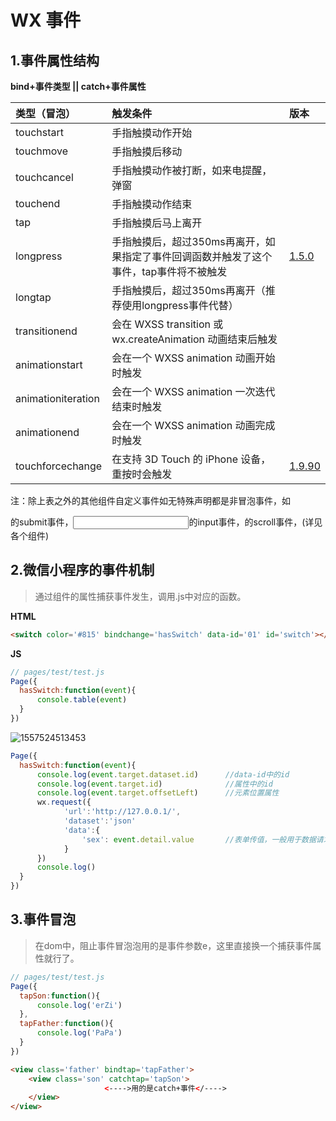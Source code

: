 # WX 事件

## 1.事件属性结构

**bind+事件类型 || catch+事件属性**

| 类型（冒泡）       | 触发条件                                                     | 版本                                                         |
| :----------------- | :----------------------------------------------------------- | :----------------------------------------------------------- |
| touchstart         | 手指触摸动作开始                                             |                                                              |
| touchmove          | 手指触摸后移动                                               |                                                              |
| touchcancel        | 手指触摸动作被打断，如来电提醒，弹窗                         |                                                              |
| touchend           | 手指触摸动作结束                                             |                                                              |
| tap                | 手指触摸后马上离开                                           |                                                              |
| longpress          | 手指触摸后，超过350ms再离开，如果指定了事件回调函数并触发了这个事件，tap事件将不被触发 | [1.5.0](https://developers.weixin.qq.com/miniprogram/dev/framework/compatibility.html) |
| longtap            | 手指触摸后，超过350ms再离开（推荐使用longpress事件代替）     |                                                              |
| transitionend      | 会在 WXSS transition 或 wx.createAnimation 动画结束后触发    |                                                              |
| animationstart     | 会在一个 WXSS animation 动画开始时触发                       |                                                              |
| animationiteration | 会在一个 WXSS animation 一次迭代结束时触发                   |                                                              |
| animationend       | 会在一个 WXSS animation 动画完成时触发                       |                                                              |
| touchforcechange   | 在支持 3D Touch 的 iPhone 设备，重按时会触发                 | [1.9.90](https://developers.weixin.qq.com/miniprogram/dev/framework/compatibility.html) |

注：除上表之外的其他组件自定义事件如无特殊声明都是非冒泡事件，如<form/>的submit事件，<input/>的input事件，<scroll-view/>的scroll事件，(详见各个组件)

## 2.微信小程序的事件机制

> 通过组件的属性捕获事件发生，调用.js中对应的函数。

**HTML**

```html
<switch color='#815' bindchange='hasSwitch' data-id='01' id='switch'></switch>
```

**JS**

```js
// pages/test/test.js
Page({
  hasSwitch:function(event){
      console.table(event)
  }
})
```

![1557524513453](C:\Users\Administrator\AppData\Roaming\Typora\typora-user-images\1557524513453.png)

```js
Page({
  hasSwitch:function(event){
      console.log(event.target.dataset.id)		//data-id中的id
      console.log(event.target.id)		   	    //属性中的id
      console.log(event.target.offsetLeft)		//元素位置属性
      wx.request({
      		'url':'http://127.0.0.1/',
      		'dataset':'json'
      		'data':{
      			'sex': event.detail.value		//表单传值，一般用于数据请求。
      		}
      })
      console.log()
  }
})
```

## 3.事件冒泡

> 在dom中，阻止事件冒泡泡用的是事件参数e，这里直接换一个捕获事件属性就行了。

```js
// pages/test/test.js
Page({
  tapSon:function(){
      console.log('erZi')
  },
  tapFather:function(){
      console.log('PaPa')
  }
})
```

```html
<view class='father' bindtap='tapFather'>
    <view class='son' catchtap='tapSon'>
        			 <---->用的是catch+事件</---->
    </view>
</view>
```

